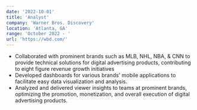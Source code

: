 ```yaml
---
date: '2022-10-01'
title: 'Analyst'
company: 'Warner Bros. Discovery'
location: 'Atlanta, GA'
range: 'October 2022 - '
url: 'https://wbd.com/'
---
```


- Collaborated with prominent brands such as MLB, NHL, NBA, & CNN to provide technical solutions for digital advertising products, contributing to eight figure revenue growth initiatives
- Developed dashboards for various brands' mobile applications to facilitate easy data visualization and analysis.
- Analyzed and delivered viewer insights to teams at prominent brands, optimizing the promotion, monetization, and overall execution of digital advertising products.
